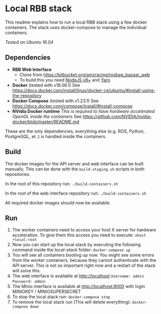 # Local RBB stack

This readme explains how to run a local RBB stack using a few docker containers.
The stack uses docker-compose to manage the individual containers.

*Tested on Ubuntu 16.04*

## Dependencies

- **RBB Web Interface**
    - Clone from https://bitbucket.org/amzracing/rosbag_bazaar_web
    - To build this you need [NodeJS v8+](https://nodejs.org/en/download/package-manager/#debian-and-ubuntu-based-linux-distributions-enterprise-linux-fedora-and-snap-packages) and [Yarn](https://yarnpkg.com/lang/en/docs/install/#debian-stable)
- **Docker** (tested with v18.06.1)
    See https://docs.docker.com/install/linux/docker-ce/ubuntu/#install-using-the-repository
- **Docker Compose** (tested with v1.23.1)
    See https://docs.docker.com/compose/install/#install-compose
- **NVidia Docker runtime**
    *This is required to have hardware accelerated OpenGL inside the containers*
    See https://github.com/NVIDIA/nvidia-docker/blob/master/README.md

These are the only dependencies, everything else (e.g. ROS, Python, PostgreSQL, et..) is handled inside the containers.

## Build

The docker images for the API server and web interface can be built manually. This can be done with the `build-staging.sh` scripts in both repositories.

In the root of this repository run:
`./build-containers.sh`

In the root of the web interface repository run:
`./build-containers.sh`

All required docker images should now be available.

## Run

1. The worker containers need to access your host X server for hardware acceleration. To give them this access you need to execute:
`xhost +local:root`
2. Now you can start up the local stack by executing the following command inside the *local-stack* folder:
`docker-compose up`
3. You will see all containers booting up now. You might see some errors from the worker containers, because they cannot authenticate with the API server. This is not so important right now and a restart of the stack will solve this.
4. The web interface is available at [http://localhost](http://localhost)
`Username: admin`
`Password: admin`
5. The Minio interface is available at [http://localhost:9000](http://minio.rbb.localhost:9000) with login MINIOKEY / MINIOSUPERSECRET
6. To stop the local stack run:
`docker-compose stop`
7. To remove the local stack run (This will delete everything):
`docker-compose down`
